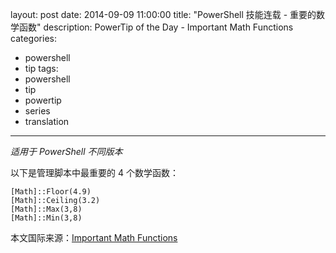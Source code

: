 layout: post
date: 2014-09-09 11:00:00
title: "PowerShell 技能连载 - 重要的数学函数"
description: PowerTip of the Day - Important Math Functions
categories:
- powershell
- tip
tags:
- powershell
- tip
- powertip
- series
- translation
---
_适用于 PowerShell 不同版本_

以下是管理脚本中最重要的 4 个数学函数：

    [Math]::Floor(4.9)
    [Math]::Ceiling(3.2)
    [Math]::Max(3,8)
    [Math]::Min(3,8)

<!--more-->
本文国际来源：[Important Math Functions](http://community.idera.com/powershell/powertips/b/tips/posts/important-math-functions)
